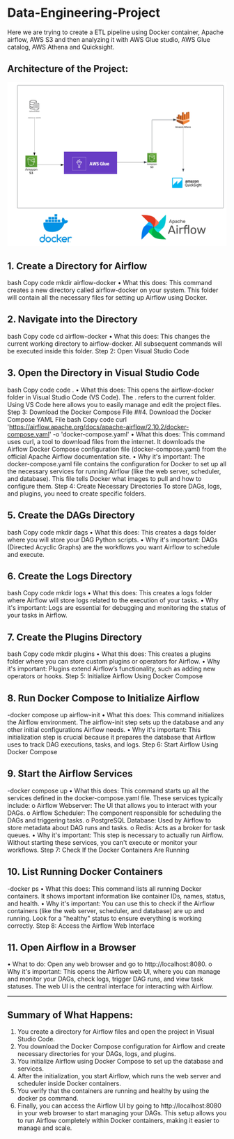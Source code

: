 # Data-Engineering-Project
Here we are trying to create a ETL pipeline using Docker container, Apache airflow, AWS S3 and then analyzing it with AWS Glue studio, AWS Glue catalog, AWS Athena and Quicksight.

## Architecture of the Project:
![Data WorkFlow](https://github.com/PavansaiGundaram/Data-Engineering-Project/blob/main/Flowcharts%20(1).jpeg)

## 1. Create a Directory for Airflow
bash
Copy code
mkdir airflow-docker
•	What this does: This command creates a new directory called airflow-docker on your system. This folder will contain all the necessary files for setting up Airflow using Docker.

## 2. Navigate into the Directory
bash
Copy code
cd airflow-docker
•	What this does: This changes the current working directory to airflow-docker. All subsequent commands will be executed inside this folder.
Step 2: Open Visual Studio Code

## 3. Open the Directory in Visual Studio Code
bash
Copy code
code .
•	What this does: This opens the airflow-docker folder in Visual Studio Code (VS Code). The . refers to the current folder. Using VS Code here allows you to easily manage and edit the project files.
Step 3: Download the Docker Compose File
##4. Download the Docker Compose YAML File
bash
Copy code
curl 'https://airflow.apache.org/docs/apache-airflow/2.10.2/docker-compose.yaml' -o 'docker-compose.yaml'
•	What this does: This command uses curl, a tool to download files from the internet. It downloads the Airflow Docker Compose configuration file (docker-compose.yaml) from the official Apache Airflow documentation site.
•	Why it's important: The docker-compose.yaml file contains the configuration for Docker to set up all the necessary services for running Airflow (like the web server, scheduler, and database). This file tells Docker what images to pull and how to configure them.
Step 4: Create Necessary Directories
To store DAGs, logs, and plugins, you need to create specific folders.
## 5. Create the DAGs Directory
bash
Copy code
mkdir dags
•	What this does: This creates a dags folder where you will store your DAG Python scripts.
•	Why it's important: DAGs (Directed Acyclic Graphs) are the workflows you want Airflow to schedule and execute.
## 6. Create the Logs Directory
bash
Copy code
mkdir logs
•	What this does: This creates a logs folder where Airflow will store logs related to the execution of your tasks.
•	Why it's important: Logs are essential for debugging and monitoring the status of your tasks in Airflow.
## 7. Create the Plugins Directory
bash
Copy code
mkdir plugins
•	What this does: This creates a plugins folder where you can store custom plugins or operators for Airflow.
•	Why it's important: Plugins extend Airflow’s functionality, such as adding new operators or hooks.
Step 5: Initialize Airflow Using Docker Compose
## 8. Run Docker Compose to Initialize Airflow
-docker compose up airflow-init
•	What this does: This command initializes the Airflow environment. The airflow-init step sets up the database and any other initial configurations Airflow needs.
•	Why it's important: This initialization step is crucial because it prepares the database that Airflow uses to track DAG executions, tasks, and logs.
Step 6: Start Airflow Using Docker Compose
## 9. Start the Airflow Services
-docker compose up
•	What this does: This command starts up all the services defined in the docker-compose.yaml file. These services typically include:
o	Airflow Webserver: The UI that allows you to interact with your DAGs.
o	Airflow Scheduler: The component responsible for scheduling the DAGs and triggering tasks.
o	PostgreSQL Database: Used by Airflow to store metadata about DAG runs and tasks.
o	Redis: Acts as a broker for task queues.
•	Why it's important: This step is necessary to actually run Airflow. Without starting these services, you can't execute or monitor your workflows.
Step 7: Check If the Docker Containers Are Running
## 10. List Running Docker Containers
-docker ps
•	What this does: This command lists all running Docker containers. It shows important information like container IDs, names, status, and health.
•	Why it's important: You can use this to check if the Airflow containers (like the web server, scheduler, and database) are up and running. Look for a "healthy" status to ensure everything is working correctly.
Step 8: Access the Airflow Web Interface
## 11. Open Airflow in a Browser
•	What to do: Open any web browser and go to http://localhost:8080.
o	Why it's important: This opens the Airflow web UI, where you can manage and monitor your DAGs, check logs, trigger DAG runs, and view task statuses. The web UI is the central interface for interacting with Airflow.
________________________________________
## Summary of What Happens:
1.	You create a directory for Airflow files and open the project in Visual Studio Code.
2.	You download the Docker Compose configuration for Airflow and create necessary directories for your DAGs, logs, and plugins.
3.	You initialize Airflow using Docker Compose to set up the database and services.
4.	After the initialization, you start Airflow, which runs the web server and scheduler inside Docker containers.
5.	You verify that the containers are running and healthy by using the docker ps command.
6.	Finally, you can access the Airflow UI by going to http://localhost:8080 in your web browser to start managing your DAGs.
This setup allows you to run Airflow completely within Docker containers, making it easier to manage and scale.


